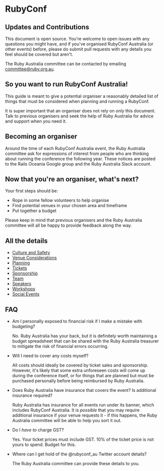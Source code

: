 # RubyConf

## Updates and Contributions

This document is open source. You're welcome to open issues with any questions you might have, and if you've organised RubyConf Australia (or other events) before, please do submit pull requests with any details you feel should be covered but aren't.

The Ruby Australia committee can be contacted by emailing [committee@ruby.org.au](mailto:committee@ruby.org.au).

## So you want to run RubyConf Australia!

This guide is meant to give a potential organiser a reasonably detailed list of things that must be considered when planning and running a RubyConf.

It is super important that an organiser does not rely on *only* this document. Talk to previous organisers and seek the help of Ruby Australia for advice and support when you need it.

## Becoming an organiser

Around the time of each RubyConf Australia event, the Ruby Australia committee ask for expressions of interest from people who are thinking about running the conference the following year. These notices are posted to the Rails Oceania Google group and the Ruby Australia Slack account.

## Now that you're an organiser, what's next?

Your first steps should be:

* Rope in some fellow volunteers to help organise
* Find potential venues in your chosen area and timeframe
* Put together a budget

Please keep in mind that previous organisers and the Ruby Australia committee will all be happy to provide feedback along the way.

## All the details

* [Culture and Safety](culture.md)
* [Venue Considerations](venue.md)
* [Planning](planning.md)
* [Tickets](tickets.md)
* [Sponsorship](sponsorship.md)
* [Team](team.md)
* [Speakers](speakers.md)
* [Workshops](workshops.md)
* [Social Events](social.md)

## FAQ

- Am I personally exposed to financial risk if I make a mistake with budgeting?

  No. Ruby Australia has your back, but it is definitely worth maintaining a budget spreadsheet that can be shared with the Ruby Australia treasurer to mitigate the risk of financial errors occurring.

- Will I need to cover any costs myself?

  All costs should ideally be covered by ticket sales and sponsorship. However, it's likely that some extra unforeseen costs will come up during the conference itself, or for things that are planned but must be purchased personally before being reimbursed by Ruby Australia.

- Does Ruby Australia have insurance that covers the event? Is additional insurance required?

  Ruby Australia has insurance for all events run under its banner, which includes RubyConf Australia. It is _possible_ that you may require additional insurance if your venue requests it - if this happens, the Ruby Australia committee will be able to help you sort it out.

- Do I *have to* charge GST?

  Yes. Your ticket prices must include GST. 10% of the ticket price is not yours to spend. Budget for this.

- Where can I get hold of the @rubyconf_au Twitter account details?

  The Ruby Australia committee can provide these details to you.
